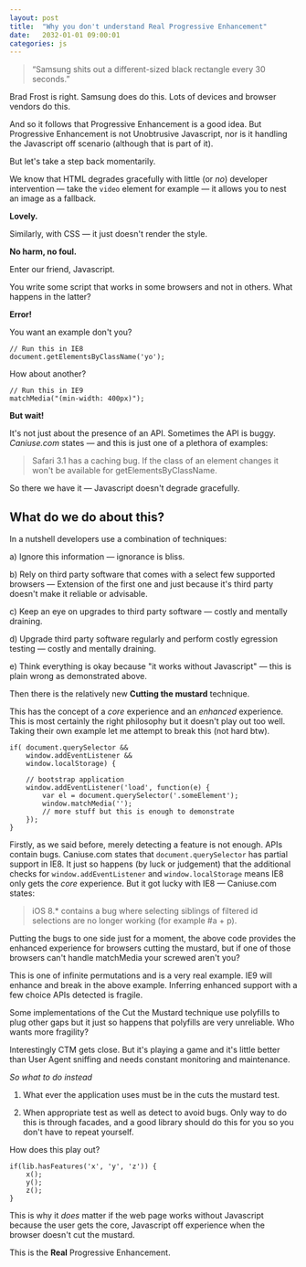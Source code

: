 ```yaml
---
layout: post
title:  "Why you don't understand Real Progressive Enhancement"
date:   2032-01-01 09:00:01
categories: js
---
```


> &ldquo;Samsung shits out a different-sized black rectangle every 30 seconds.&rdquo;

Brad Frost is right. Samsung does do this. Lots of devices and browser vendors do this.

And so it follows that Progressive Enhancement is a good idea. But Progressive Enhancement is not Unobtrusive Javascript, nor is it handling the Javascript off scenario (although that is part of it).

But let's take a step back momentarily.

We know that HTML degrades gracefully with little (or *no*) developer intervention &mdash; take the `video` element for example &mdash; it allows you to nest an image as a fallback.

**Lovely.**

Similarly, with CSS &mdash; it just doesn't render the style.

**No harm, no foul.**

Enter our friend, Javascript.

You write some script that works in some browsers and not in others. What happens in the latter?

**Error!**

You want an example don't you?

	// Run this in IE8
	document.getElementsByClassName('yo');

How about another?

	// Run this in IE9
	matchMedia("(min-width: 400px)");

**But wait!**

It's not just about the presence of an API. Sometimes the API is buggy. *Caniuse.com* states &mdash; and this is just one of a plethora of examples:

> Safari 3.1 has a caching bug. If the class of an element changes it won't be available for getElementsByClassName.

So there we have it &mdash; Javascript doesn't degrade gracefully.

## What do we do about this?

<!-- <div class="image">
	<img src="/assets/img/fingersinear.gif" alt="La la la" width="337" height="225">
</div>
 -->
In a nutshell developers use a combination of techniques:

a) Ignore this information &mdash; ignorance is bliss.

b) Rely on third party software that comes with a select few supported browsers &mdash; Extension of the first one and just because it's third party doesn't make it reliable or advisable.

c) Keep an eye on upgrades to third party software &mdash; costly and mentally draining.

d) Upgrade third party software regularly and perform costly egression testing &mdash; costly and mentally draining.

e) Think everything is okay because "it works without Javascript" &mdash; this is plain wrong as demonstrated above.

Then there is the relatively new **Cutting the mustard** technique.

This has the concept of a *core* experience and an *enhanced* experience. This is most certainly the right philosophy but it doesn't play out too well. Taking their own example let me attempt to break this (not hard btw).

	if(	document.querySelector &&
		window.addEventListener &&
		window.localStorage) {

		// bootstrap application
		window.addEventListener('load', function(e) {
			var el = document.querySelector('.someElement');
			window.matchMedia('');
			// more stuff but this is enough to demonstrate
		});
	}

Firstly, as we said before, merely detecting a feature is not enough. APIs contain bugs. Caniuse.com states that `document.querySelector` has partial support in IE8. It just so happens (by luck or judgement) that the additional checks for `window.addEventListener` and `window.localStorage` means IE8 only gets the *core* experience. But it got lucky with IE8 &mdash; Caniuse.com states:

> iOS 8.* contains a bug where selecting siblings of filtered id selections are no longer working (for example #a + p).

Putting the bugs to one side just for a moment, the above code provides the enhanced experience for browsers cutting the mustard, but if one of those browsers can't handle matchMedia your screwed aren't you?

This is one of infinite permutations and is a very real example. IE9 will enhance and break in the above example. Inferring enhanced support with a few choice APIs detected is fragile.

Some implementations of the Cut the Mustard technique use polyfills to plug other gaps but it just so happens that polyfills are very unreliable. Who wants more fragility?

Interestingly CTM gets close. But it's playing a game and it's little better than User Agent sniffing and needs constant monitoring and maintenance.

*So what to do instead*

1. What ever the application uses must be in the cuts the mustard test.

2. When appropriate test as well as detect to avoid bugs. Only way to do this is through facades, and a good library should do this for you so you don't have to repeat yourself.

How does this play out?

	if(lib.hasFeatures('x', 'y', 'z')) {
		x();
		y();
		z();
	}

This is why it *does* matter if the web page works without Javascript because the user gets the core, Javascript off experience when the browser doesn't cut the mustard.

This is the **Real** Progressive Enhancement.


<!--

*The problem of the web is actually the beauty of the web. Anyone with a browser and Internet connection can access your website.*

* Possible title: Progressive Enhancement the missing piece

* no op isn't good enough, its a black hole.

* You might want to do a catch all cuts the mustard test - no problem, just abstract a one off list into one function and call that

	function canRun() {
		return lib.hasFeatures('a', 'b', 'c', ...);
	}

	if(canRun()) {
		application.start();
	}

-->